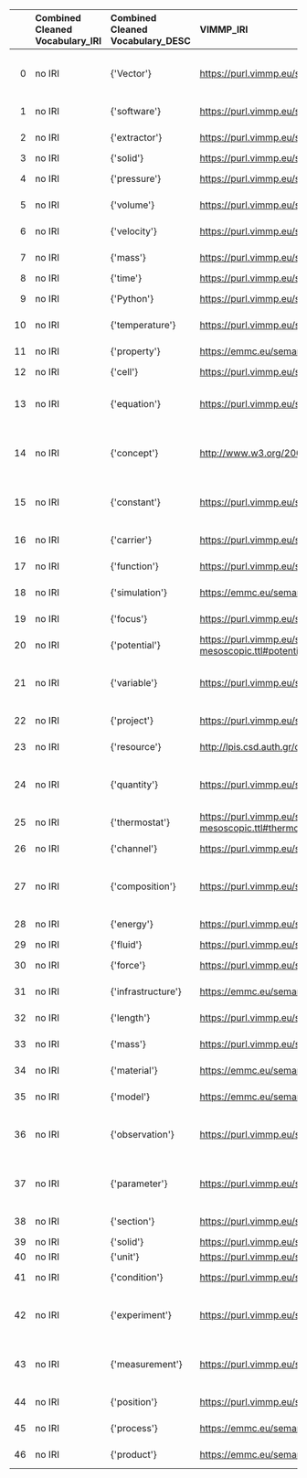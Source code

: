 |    | Combined Cleaned Vocabulary_IRI   | Combined Cleaned Vocabulary_DESC   | VIMMP_IRI                                                                     | VIMMP_DESC                                      | VIMMP_DEF                                 |
|---:|:----------------------------------|:-----------------------------------|:------------------------------------------------------------------------------|:------------------------------------------------|:------------------------------------------|
|  0 | no IRI                            | {'Vector'}                         | https://purl.vimmp.eu/semantics/alignment/emmo1s.ttl#Vector                   | {'label': 'Vector', 'name': 'Vector'}           | []                                        |
|  1 | no IRI                            | {'software'}                       | https://purl.vimmp.eu/semantics/osmo/osmo.ttl#software                        | {'name': 'software'}                            | []                                        |
|  2 | no IRI                            | {'extractor'}                      | https://purl.vimmp.eu/semantics/viso/viso-general.ttl#extractor               | {'name': 'extractor'}                           | []                                        |
|  3 | no IRI                            | {'solid'}                          | https://purl.vimmp.eu/semantics/viso/viso-continuum.ttl#solid                 | {'name': 'solid'}                               | []                                        |
|  4 | no IRI                            | {'pressure'}                       | https://purl.vimmp.eu/semantics/vov/vov.ttl#pressure                          | {'name': 'pressure'}                            | []                                        |
|  5 | no IRI                            | {'volume'}                         | https://purl.vimmp.eu/semantics/vov/vov.ttl#volume                            | {'name': 'volume'}                              | []                                        |
|  6 | no IRI                            | {'velocity'}                       | https://purl.vimmp.eu/semantics/vov/vov.ttl#velocity                          | {'name': 'velocity'}                            | []                                        |
|  7 | no IRI                            | {'mass'}                           | https://purl.vimmp.eu/semantics/vov/vov.ttl#mass                              | {'name': 'mass'}                                | []                                        |
|  8 | no IRI                            | {'time'}                           | https://purl.vimmp.eu/semantics/vov/vov.ttl#time                              | {'name': 'time'}                                | []                                        |
|  9 | no IRI                            | {'Python'}                         | https://purl.vimmp.eu/semantics/viso/viso-general.ttl#python                  | {'name': 'Python'}                              | []                                        |
| 10 | no IRI                            | {'temperature'}                    | https://purl.vimmp.eu/semantics/vov/vov.ttl#temperature                       | {'name': 'temperature'}                         | []                                        |
| 11 | no IRI                            | {'property'}                       | https://emmc.eu/semantics/evmpo/evmpo.ttl#property                            | {'name': 'property'}                            | []                                        |
| 12 | no IRI                            | {'cell'}                           | https://purl.vimmp.eu/semantics/viso/viso-continuum.ttl#cell                  | {'name': 'cell'}                                | []                                        |
| 13 | no IRI                            | {'equation'}                       | https://purl.vimmp.eu/semantics/alignment/emmo1s.ttl#Equation                 | {'label': 'equation', 'name': 'equation'}       | []                                        |
| 14 | no IRI                            | {'concept'}                        | http://www.w3.org/2004/02/skos/core#Concept                                   | {'label': 'concept', 'name': 'concept'}         | ['An idea or notion; a unit of thought.'] |
| 15 | no IRI                            | {'constant'}                       | https://purl.vimmp.eu/semantics/alignment/emmo1s.ttl#Constant                 | {'label': 'constant', 'name': 'constant'}       | []                                        |
| 16 | no IRI                            | {'carrier'}                        | https://purl.vimmp.eu/semantics/otras/otras.ttl#carrier                       | {'name': 'carrier'}                             | []                                        |
| 17 | no IRI                            | {'function'}                       | https://purl.vimmp.eu/semantics/vov/vov.ttl#function                          | {'name': 'function'}                            | []                                        |
| 18 | no IRI                            | {'simulation'}                     | https://emmc.eu/semantics/evmpo/evmpo.ttl#simulation                          | {'name': 'simulation'}                          | []                                        |
| 19 | no IRI                            | {'focus'}                          | https://purl.vimmp.eu/semantics/otras/otras.ttl#focus                         | {'name': 'focus'}                               | []                                        |
| 20 | no IRI                            | {'potential'}                      | https://purl.vimmp.eu/semantics/viso/viso-atomistic-mesoscopic.ttl#potential  | {'name': 'potential'}                           | []                                        |
| 21 | no IRI                            | {'variable'}                       | https://purl.vimmp.eu/semantics/alignment/emmo1s.ttl#Variable                 | {'label': 'variable', 'name': 'variable'}       | []                                        |
| 22 | no IRI                            | {'project'}                        | https://purl.vimmp.eu/semantics/mmto/mmto.ttl#project                         | {'name': 'project'}                             | []                                        |
| 23 | no IRI                            | {'resource'}                       | http://lpis.csd.auth.gr/ontologies/paasport/paasport1.owl#Resource            | {'name': 'resource'}                            | []                                        |
| 24 | no IRI                            | {'quantity'}                       | https://purl.vimmp.eu/semantics/alignment/emmo1s.ttl#Quantity                 | {'label': 'quantity', 'name': 'quantity'}       | []                                        |
| 25 | no IRI                            | {'thermostat'}                     | https://purl.vimmp.eu/semantics/viso/viso-atomistic-mesoscopic.ttl#thermostat | {'name': 'thermostat'}                          | []                                        |
| 26 | no IRI                            | {'channel'}                        | https://purl.vimmp.eu/semantics/macro/macro.ttl#channel                       | {'name': 'channel'}                             | []                                        |
| 27 | no IRI                            | {'composition'}                    | https://purl.vimmp.eu/semantics/alignment/emmo1s.ttl#Composition              | {'label': 'composition', 'name': 'composition'} | []                                        |
| 28 | no IRI                            | {'energy'}                         | https://purl.vimmp.eu/semantics/vov/vov.ttl#energy                            | {'name': 'energy'}                              | []                                        |
| 29 | no IRI                            | {'fluid'}                          | https://purl.vimmp.eu/semantics/viso/viso-continuum.ttl#fluid                 | {'name': 'fluid'}                               | []                                        |
| 30 | no IRI                            | {'force'}                          | https://purl.vimmp.eu/semantics/vov/vov.ttl#force                             | {'name': 'force'}                               | []                                        |
| 31 | no IRI                            | {'infrastructure'}                 | https://emmc.eu/semantics/evmpo/evmpo.ttl#infrastructure                      | {'name': 'infrastructure'}                      | []                                        |
| 32 | no IRI                            | {'length'}                         | https://purl.vimmp.eu/semantics/vov/vov.ttl#length                            | {'name': 'length'}                              | []                                        |
| 33 | no IRI                            | {'mass'}                           | https://purl.vimmp.eu/semantics/vov/vov.ttl#mass                              | {'name': 'mass'}                                | []                                        |
| 34 | no IRI                            | {'material'}                       | https://emmc.eu/semantics/evmpo/evmpo.ttl#material                            | {'name': 'material'}                            | []                                        |
| 35 | no IRI                            | {'model'}                          | https://emmc.eu/semantics/evmpo/evmpo.ttl#model                               | {'name': 'model'}                               | []                                        |
| 36 | no IRI                            | {'observation'}                    | https://purl.vimmp.eu/semantics/alignment/emmo1s.ttl#Observation              | {'label': 'observation', 'name': 'observation'} | []                                        |
| 37 | no IRI                            | {'parameter'}                      | https://purl.vimmp.eu/semantics/alignment/emmo1s.ttl#Parameter                | {'label': 'parameter', 'name': 'parameter'}     | []                                        |
| 38 | no IRI                            | {'section'}                        | https://purl.vimmp.eu/semantics/osmo/osmo.ttl#section                         | {'name': 'section'}                             | []                                        |
| 39 | no IRI                            | {'solid'}                          | https://purl.vimmp.eu/semantics/viso/viso-continuum.ttl#solid                 | {'name': 'solid'}                               | []                                        |
| 40 | no IRI                            | {'unit'}                           | https://purl.vimmp.eu/semantics/vivo/vivo.ttl#unit                            | {'name': 'unit'}                                | []                                        |
| 41 | no IRI                            | {'condition'}                      | https://purl.vimmp.eu/semantics/osmo/osmo.ttl#condition                       | {'name': 'condition'}                           | []                                        |
| 42 | no IRI                            | {'experiment'}                     | https://purl.vimmp.eu/semantics/alignment/emmo1s.ttl#Experiment               | {'label': 'experiment', 'name': 'experiment'}   | []                                        |
| 43 | no IRI                            | {'measurement'}                    | https://purl.vimmp.eu/semantics/alignment/emmo1s.ttl#Measurement              | {'label': 'measurement', 'name': 'measurement'} | []                                        |
| 44 | no IRI                            | {'position'}                       | https://purl.vimmp.eu/semantics/vov/vov.ttl#position                          | {'name': 'position'}                            | []                                        |
| 45 | no IRI                            | {'process'}                        | https://emmc.eu/semantics/evmpo/evmpo.ttl#process                             | {'name': 'process'}                             | []                                        |
| 46 | no IRI                            | {'product'}                        | https://emmc.eu/semantics/evmpo/evmpo.ttl#product                             | {'name': 'product'}                             | []                                        |